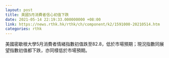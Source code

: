 ```yaml
---
layout: post
title: 美國5月消費者信心初值下跌
date: 2021-05-14 22:19:33.000000000 +08:00
link: https://news.rthk.hk/rthk/ch/component/k2/1591000-20210514.htm
categories: rthk
---
```


美國密歇根大學5月消費者情緒指數初值跌至82.8，低於市場預期；現況指數同展望指數初值都下跌，亦同樣低於市場預期。
